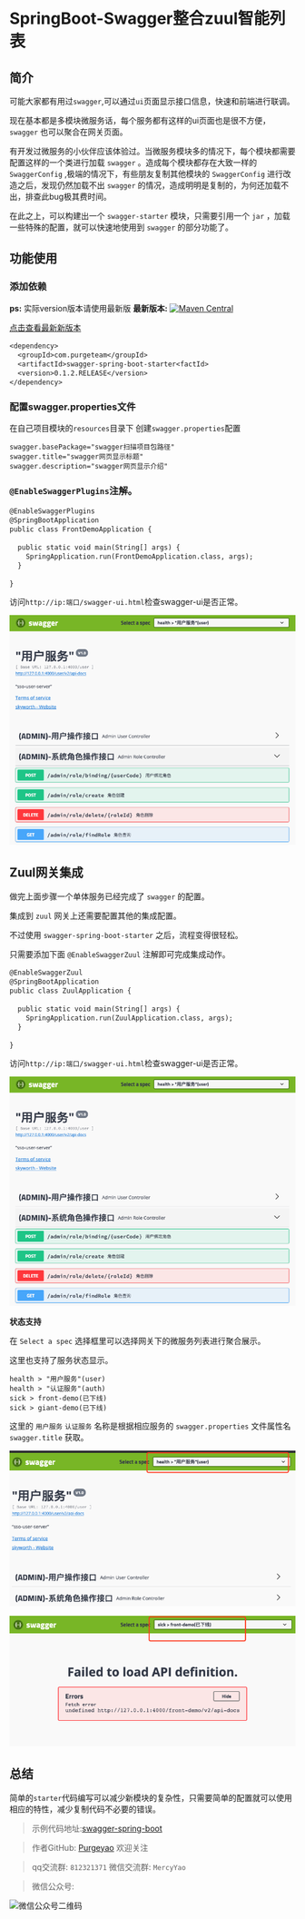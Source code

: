 # SpringBoot-Swagger整合zuul智能列表

## 简介

可能大家都有用过`swagger`,可以通过`ui`页面显示接口信息，快速和前端进行联调。

现在基本都是多模块微服务话，每个服务都有这样的ui页面也是很不方便，`swagger` 也可以聚合在网关页面。

有开发过微服务的小伙伴应该体验过。当微服务模块多的情况下，每个模块都需要配置这样的一个类进行加载 `swagger` 。造成每个模块都存在大致一样的 `SwaggerConfig` ,极端的情况下，有些朋友复制其他模块的 `SwaggerConfig` 进行改造之后，发现仍然加载不出 `swagger` 的情况，造成明明是复制的，为何还加载不出，排查此bug极其费时间。

在此之上，可以构建出一个 `swagger-starter` 模块，只需要引用一个 `jar` ，加载一些特殊的配置，就可以快速地使用到 `swagger` 的部分功能了。

## 功能使用

### 添加依赖

**ps:** 实际version版本请使用最新版
**最新版本:** [![Maven Central](https://img.shields.io/maven-central/v/com.purgeteam/swagger-spring-boot-starter.svg?label=Maven%20Central)](https://search.maven.org/search?q=g:com.purgeteam%20AND%20a:swagger-spring-boot-starter)

[点击查看最新新版本](https://search.maven.org/search?q=g:com.purgeteam%20AND%20a:swagger-spring-boot-starter)

```
<dependency>
  <groupId>com.purgeteam</groupId>
  <artifactId>swagger-spring-boot-starter<factId>
  <version>0.1.2.RELEASE</version>
</dependency>
```

### 配置swagger.properties文件

在自己项目模块的`resources`目录下 创建`swagger.properties`配置

```
swagger.basePackage="swagger扫描项目包路径"
swagger.title="swagger网页显示标题"
swagger.description="swagger网页显示介绍"
```

### `@EnableSwaggerPlugins`注解。

```
@EnableSwaggerPlugins
@SpringBootApplication
public class FrontDemoApplication {

  public static void main(String[] args) {
    SpringApplication.run(FrontDemoApplication.class, args);
  }

}
```

访问`http://ip:端口/swagger-ui.html`检查swagger-ui是否正常。

![image.png](https://raw.githubusercontent.com/purgeyao/purgeyao.github.io/master/img/blog/2019-12-27/00.png)

## Zuul网关集成

做完上面步骤一个单体服务已经完成了 `swagger` 的配置。

集成到 `zuul` 网关上还需要配置其他的集成配置。

不过使用 `swagger-spring-boot-starter` 之后，流程变得很轻松。

只需要添加下面 `@EnableSwaggerZuul` 注解即可完成集成动作。

```
@EnableSwaggerZuul
@SpringBootApplication
public class ZuulApplication {

  public static void main(String[] args) {
    SpringApplication.run(ZuulApplication.class, args);
  }

}
```

访问`http://ip:端口/swagger-ui.html`检查swagger-ui是否正常。

![image.png](https://raw.githubusercontent.com/purgeyao/purgeyao.github.io/master/img/blog/2019-12-27/00.png)

**状态支持**

在 `Select a spec` 选择框里可以选择网关下的微服务列表进行聚合展示。

这里也支持了服务状态显示。

```
health > "用户服务"(user)
health > "认证服务"(auth)
sick > front-demo(已下线)
sick > giant-demo(已下线)
```

这里的 `用户服务` `认证服务` 名称是根据相应服务的 `swagger.properties` 文件属性名 `swagger.title` 获取。

![image.png](https://raw.githubusercontent.com/purgeyao/purgeyao.github.io/master/img/blog/2019-12-27/01.png)

![image.png](https://raw.githubusercontent.com/purgeyao/purgeyao.github.io/master/img/blog/2019-12-27/02.png)

## 总结

简单的`starter`代码编写可以减少新模块的复杂性，只需要简单的配置就可以使用相应的特性，减少复制代码不必要的错误。

> 示例代码地址:[swagger-spring-boot](https://github.com/purgeteam/swagger-spring-boot)

> 作者GitHub:
[Purgeyao](https://github.com/purgeyao) 欢迎关注

> qq交流群: `812321371` 微信交流群: `MercyYao`

> 微信公众号:

![微信公众号二维码](https://purgeyao.github.io/img/about-my-mp-8cm.jpg)